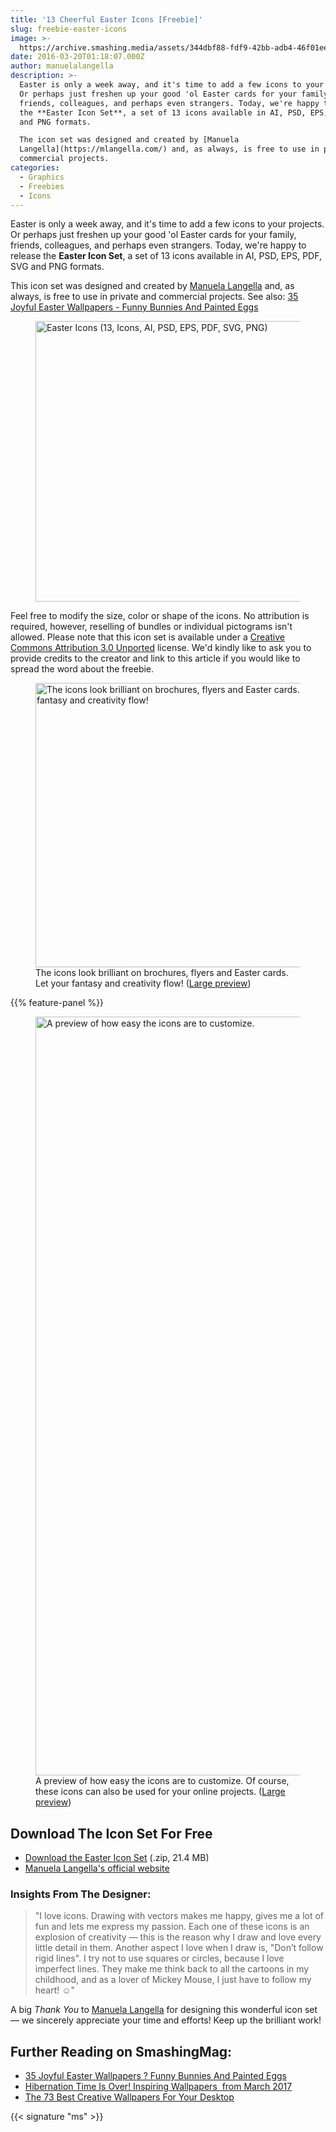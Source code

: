 ```yaml
---
title: '13 Cheerful Easter Icons [Freebie]'
slug: freebie-easter-icons
image: >-
  https://archive.smashing.media/assets/344dbf88-fdf9-42bb-adb4-46f01eedd629/7e977d11-3779-46f7-a598-57ded9e856f2/smashing-easter-icons-02-opt.jpg
date: 2016-03-20T01:18:07.000Z
author: manuelalangella
description: >-
  Easter is only a week away, and it's time to add a few icons to your projects.
  Or perhaps just freshen up your good 'ol Easter cards for your family,
  friends, colleagues, and perhaps even strangers. Today, we're happy to release
  the **Easter Icon Set**, a set of 13 icons available in AI, PSD, EPS, PDF, SVG
  and PNG formats.

  The icon set was designed and created by [Manuela
  Langella](https://mlangella.com/) and, as always, is free to use in private and
  commercial projects.
categories:
  - Graphics
  - Freebies
  - Icons
---
```

Easter is only a week away, and it's time to add a few icons to your projects. Or perhaps just freshen up your good 'ol Easter cards for your family, friends, colleagues, and perhaps even strangers. Today, we're happy to release the <strong>Easter Icon Set</strong>, a set of 13 icons available in AI, PSD, EPS, PDF, SVG and PNG formats.

This icon set was designed and created by <a href="https://mlangella.com/">Manuela Langella</a> and, as always, is free to use in private and commercial projects. See also: <a href="https://www.smashingmagazine.com/easter-wallpaper/">35 Joyful Easter Wallpapers - Funny Bunnies And Painted Eggs</a>

<figure><img loading="lazy" decoding="async" src="https://archive.smashing.media/assets/344dbf88-fdf9-42bb-adb4-46f01eedd629/7e977d11-3779-46f7-a598-57ded9e856f2/smashing-easter-icons-02-opt.jpg" alt="Easter Icons (13, Icons, AI, PSD, EPS, PDF, SVG, PNG)" width="500" height="449" /></figure>

Feel free to modify the size, color or shape of the icons. No attribution is required, however, reselling of bundles or individual pictograms isn't allowed. Please note that this icon set is available under a <a href="https://creativecommons.org/licenses/by/3.0/">Creative Commons Attribution 3.0 Unported</a> license. We'd kindly like to ask you to provide credits to the creator and link to this article if you would like to spread the word about the freebie.</p>

<figure><a href="https://archive.smashing.media/assets/344dbf88-fdf9-42bb-adb4-46f01eedd629/fe5f2c0a-ae11-4e0d-b11e-bbe0547bfa3a/smashing-easter-icons-01-large-opt.jpg"><img loading="lazy" decoding="async" src="https://archive.smashing.media/assets/344dbf88-fdf9-42bb-adb4-46f01eedd629/93382224-baef-4568-8c14-5db936b9639e/smashing-easter-icons-01-opt.jpg" alt="The icons look brilliant on brochures, flyers and Easter cards. Let your fantasy and creativity flow!" width="500" height="455" /></a><figcaption>The icons look brilliant on brochures, flyers and Easter cards. Let your fantasy and creativity flow! (<a href="https://archive.smashing.media/assets/344dbf88-fdf9-42bb-adb4-46f01eedd629/a5e51d3a-cd11-4510-8cce-364990f722c9/smashing-easter-icons-03-large-opt.png">Large preview</a>)</figcaption></figure>

{{% feature-panel %}}

<figure><a href="https://archive.smashing.media/assets/344dbf88-fdf9-42bb-adb4-46f01eedd629/a5e51d3a-cd11-4510-8cce-364990f722c9/smashing-easter-icons-03-large-opt.png"><img loading="lazy" decoding="async" src="https://archive.smashing.media/assets/344dbf88-fdf9-42bb-adb4-46f01eedd629/96c2c162-6978-45ac-9392-0687c1dc2faa/smashing-easter-icons-03-opt.png" alt="A preview of how easy the icons are to customize." width="500" height="1214" /></a><figcaption>A preview of how easy the icons are to customize. Of course, these icons can also be used for your online projects. (<a href="https://archive.smashing.media/assets/344dbf88-fdf9-42bb-adb4-46f01eedd629/a5e51d3a-cd11-4510-8cce-364990f722c9/smashing-easter-icons-03-large-opt.png">Large preview</a>)</figcaption></figure>

## Download The Icon Set For Free

*   [Download the Easter Icon Set](https://smashingmagazine.com/provide/Freebies/smashing-easter-icons.zip) (.zip, 21.4 MB)
*   [Manuela Langella's official website](https://www.manuelalangella.com/)

### Insights From The Designer:

<blockquote>"I love icons. Drawing with vectors makes me happy, gives me a lot of fun and lets me express my passion. Each one of these icons is an explosion of creativity — this is the reason why I draw and love every little detail in them. Another aspect I love when I draw is, "Don’t follow rigid lines". I try not to use squares or circles, because I love imperfect lines. They make me think back to all the cartoons in my childhood, and as a lover of Mickey Mouse, I just have to follow my heart! ☺"</blockquote>

A big <em>Thank You</em> to <a href="https://mlangella.com/">Manuela Langella</a> for designing this wonderful icon set — we sincerely appreciate your time and efforts! Keep up the brilliant work!

## <span class="rh">Further Reading</span> on SmashingMag:

*   [35 Joyful Easter Wallpapers ? Funny Bunnies And Painted Eggs](https://www.smashingmagazine.com/easter-wallpaper/)
*   [Hibernation Time Is Over! Inspiring Wallpapers  from March 2017](https://www.smashingmagazine.com/2017/02/hibernation-time-is-over-inspiring-desktop-wallpapers-to-fuel-your-creativity/)
*   [The 73 Best Creative Wallpapers For Your Desktop](https://www.smashingmagazine.com/wallpapers/)

{{< signature "ms" >}}


